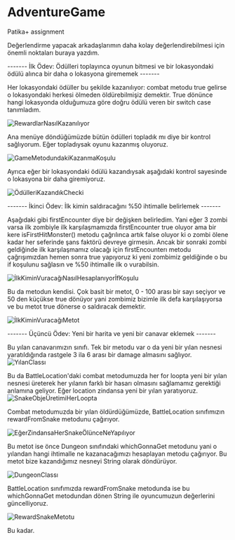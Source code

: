 # AdventureGame
Patika+ assignment

Değerlendirme yapacak arkadaşlarımın daha kolay değerlendirebilmesi için önemli noktaları buraya yazdım.

------- İlk Ödev: Ödülleri toplayınca oyunun bitmesi ve bir lokasyondaki ödülü alınca bir daha o lokasyona girememek -------

Her lokasyondaki ödüller bu şekilde kazanılıyor: combat metodu true gelirse o lokasyondaki herkesi ölmeden öldürebilmişiz demektir. True dönünce hangi lokasyonda olduğumuza göre doğru ödülü veren bir switch case tanımladım. 

![RewardlarNasılKazanılıyor](https://github.com/slmens/AdventureGame/assets/99343829/a7745a53-e499-4eaa-8809-e0e6d34973f9)                                                                                

Ana menüye döndüğümüzde bütün ödülleri topladık mı diye bir kontrol sağlıyorum. Eğer topladıysak oyunu kazanmış oluyoruz. 

![GameMetodundakiKazanmaKoşulu](https://github.com/slmens/AdventureGame/assets/99343829/e8132df9-7ab0-4151-b04e-2f8493a4a966)

Ayrıca eğer bir lokasyondaki ödülü kazandıysak aşağıdaki kontrol sayesinde o lokasyona bir daha giremiyoruz.

![ÖdülleriKazandıkChecki](https://github.com/slmens/AdventureGame/assets/99343829/68f02383-fe20-4844-8702-e017a4e7d84c)


------- İkinci Ödev: İlk kimin saldıracağını %50 ihtimalle belirlemek -------

Aşağıdaki gibi firstEncounter diye bir değişken belirledim. Yani eğer 3 zombi varsa ilk zombiyle ilk karşılaşmamızda firstEncounter true oluyor ama bir kere isFirstHitMonster() metodu çağrılınca artık false oluyor ki o zombi ölene kadar her seferinde şans faktörü devreye girmesin.
Ancak bir sonraki zombi geldiğinde ilk karşılaşmamız olacağı için firstEncounterı metodu çağrışımızdan hemen sonra true yapıyoruz ki yeni zombimiz geldiğinde o bu if koşulunu sağlasın ve %50 ihtimalle ilk o vurabilsin.

![İlkKiminVuracağıNasılHesaplanıyorİfKoşulu](https://github.com/slmens/AdventureGame/assets/99343829/1f8a9dfb-d57e-458e-805e-32452df74e9f)

Bu da metodun kendisi. Çok basit bir metot, 0 - 100 arası bir sayı seçiyor ve 50 den küçükse true dönüyor yani zombimiz bizimle ilk defa karşılaşıyorsa ve bu metot true dönerse o saldıracak demektir.

![İlkKiminVuracağıMetot](https://github.com/slmens/AdventureGame/assets/99343829/ce621ca7-0329-4daa-ab07-44354e1ff718)


------- Üçüncü Ödev: Yeni bir harita ve yeni bir canavar eklemek -------

Bu yılan canavarımızın sınıfı. Tek bir metodu var o da yeni bir yılan nesnesi yaratıldığında rastgele 3 ila 6 arası bir damage almasını sağlıyor.
![YılanClassı](https://github.com/slmens/AdventureGame/assets/99343829/8216a242-45b2-40a5-b631-6b6b01e949ae)

Bu da BattleLocation'daki combat metodumuzda her for loopta yeni bir yılan nesnesi üreterek her yılanın farklı bir hasarı olmasını sağlamamız gerektiği anlamına geliyor. Eğer location zindansa yeni bir yılan yaratıyoruz.
![SnakeObjeÜretimiHerLoopta](https://github.com/slmens/AdventureGame/assets/99343829/82d9b7db-e930-4703-bf0f-ca5745ae5e95)

Combat metodumuzda bir yılan öldürdüğümüzde, BattleLocation sınıfımızın rewardFromSnake metodunu çağırıyor.

![EğerZindansaHerSnakeÖlünceNeYapılıyor](https://github.com/slmens/AdventureGame/assets/99343829/a4ffba81-22dd-48d2-9bb5-915ee78da667)

Bu metot ise önce Dungeon sınıfındaki whichGonnaGet metodunu yani o yılandan hangi ihtimalle ne kazanacağımızı hesaplayan metodu çağırıyor. Bu metot bize kazandığımız nesneyi String olarak döndürüyor.

![DungeonClassı](https://github.com/slmens/AdventureGame/assets/99343829/5a96639b-8078-4b08-bdbf-dfd978af5f40)

BattleLocation sınıfımızda rewardFromSnake metodunda ise bu whichGonnaGet metodundan dönen String ile oyuncumuzun değerlerini güncelliyoruz.

![RewardSnakeMetotu](https://github.com/slmens/AdventureGame/assets/99343829/074d36a2-81ca-464a-88d7-365acbab963f)

Bu kadar.

